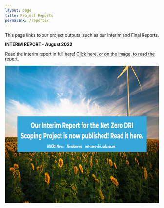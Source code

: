 ```yaml
---
layout: page
title: Project Reports
permalink: /reports/
---
```



This page links to our project outputs, such as our Interim and Final Reports.

**INTERIM REPORT - August 2022**

Read the interim report in full here! [Click here, or on the image, to read the report.](/https://zenodo.org/record/7016952#.YweZHHHMKUk/) <br>

[<img src="/images/interim-report-graphic.png" width="800" height="450" alt="Interim Report is now published!">](/https://zenodo.org/record/7016952#.YweZHHHMKUk/)
